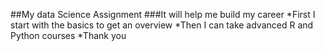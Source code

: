 ##My data Science Assignment
###It will help me build my career
*First I start with the basics to get an overview
*Then I can take advanced R and Python courses
*Thank you

